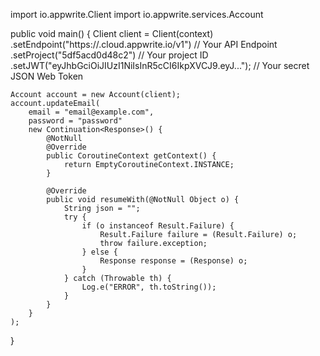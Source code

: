 import io.appwrite.Client
import io.appwrite.services.Account

public void main() {
    Client client = Client(context)
        .setEndpoint("https://<REGION>.cloud.appwrite.io/v1") // Your API Endpoint
        .setProject("5df5acd0d48c2") // Your project ID
        .setJWT("eyJhbGciOiJIUzI1NiIsInR5cCI6IkpXVCJ9.eyJ..."); // Your secret JSON Web Token

    Account account = new Account(client);
    account.updateEmail(
        email = "email@example.com",
        password = "password"
        new Continuation<Response>() {
            @NotNull
            @Override
            public CoroutineContext getContext() {
                return EmptyCoroutineContext.INSTANCE;
            }

            @Override
            public void resumeWith(@NotNull Object o) {
                String json = "";
                try {
                    if (o instanceof Result.Failure) {
                        Result.Failure failure = (Result.Failure) o;
                        throw failure.exception;
                    } else {
                        Response response = (Response) o;
                    }
                } catch (Throwable th) {
                    Log.e("ERROR", th.toString());
                }
            }
        }
    );
}